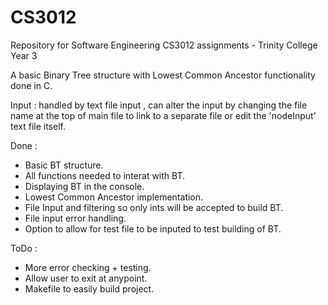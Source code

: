 # CS3012
Repository for Software Engineering CS3012 assignments - Trinity College Year 3

A basic Binary Tree structure with Lowest Common Ancestor functionality done in C.

Input : handled by text file input , can alter the input by changing the file name at the top of main file to link to a separate file or edit the 'nodeInput' text file itself.

Done :
- Basic BT structure.
- All functions needed to interat with BT.
- Displaying BT in the console.
- Lowest Common Ancestor implementation.
- File Input and filtering so only ints will be accepted to build BT.
- File input error handling.
- Option to allow for test file to be inputed to test building of BT.

ToDo :
- More error checking + testing.
- Allow user to exit at anypoint.
- Makefile to easily build project.
